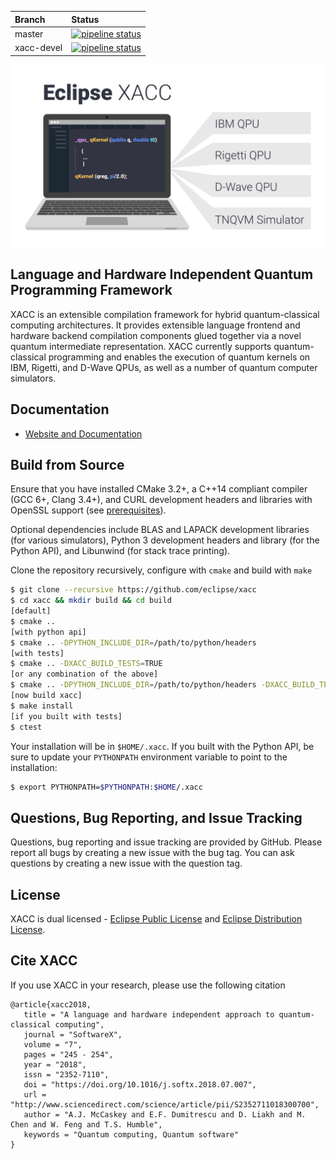 | Branch | Status |
|:-------|:-------|
|master | [![pipeline status](https://code.ornl.gov/qci/xacc/badges/master/pipeline.svg)](https://code.ornl.gov/qci/xacc/commits/master) |
|xacc-devel | [![pipeline status](https://code.ornl.gov/qci/xacc/badges/xacc-devel/pipeline.svg)](https://code.ornl.gov/qci/xacc/commits/xacc-devel) |

![alt text](https://raw.githubusercontent.com/eclipse/xacc/master/docs/assets/xacc-readme.jpg)

## Language and Hardware Independent Quantum Programming Framework
XACC is an extensible compilation framework for hybrid quantum-classical computing architectures.
It provides extensible language frontend and hardware backend compilation components glued together
via a novel quantum intermediate representation. XACC currently supports quantum-classical programming
and enables the execution of quantum kernels on IBM, Rigetti, and D-Wave QPUs, as well as a number
of quantum computer simulators.

Documentation
-------------

* [Website and Documentation ](https://xacc.readthedocs.io)

Build from Source
-----------------
Ensure that you have installed CMake 3.2+, a C++14 compliant compiler (GCC 6+, Clang 3.4+), and
CURL development headers and libraries with OpenSSL support
(see [prerequisites](http://xacc.readthedocs.io/en/latest/install.html#pre-requisites)).

Optional dependencies include BLAS and LAPACK development libraries (for various simulators),
Python 3 development headers and library (for the Python API), and Libunwind (for stack trace printing).

Clone the repository recursively, configure with `cmake` and build with `make`
```bash
$ git clone --recursive https://github.com/eclipse/xacc
$ cd xacc && mkdir build && cd build
[default]
$ cmake ..
[with python api]
$ cmake .. -DPYTHON_INCLUDE_DIR=/path/to/python/headers
[with tests]
$ cmake .. -DXACC_BUILD_TESTS=TRUE
[or any combination of the above]
$ cmake .. -DPYTHON_INCLUDE_DIR=/path/to/python/headers -DXACC_BUILD_TESTS=TRUE
[now build xacc]
$ make install
[if you built with tests]
$ ctest
```
Your installation will be in `$HOME/.xacc`. If you built with the Python API, be sure to update your `PYTHONPATH`
environment variable to point to the installation:
```bash
$ export PYTHONPATH=$PYTHONPATH:$HOME/.xacc
```

Questions, Bug Reporting, and Issue Tracking
--------------------------------------------

Questions, bug reporting and issue tracking are provided by GitHub. Please
report all bugs by creating a new issue with the bug tag. You can ask
questions by creating a new issue with the question tag.

License
-------

XACC is dual licensed - [Eclipse Public License](LICENSE.EPL) and [Eclipse Distribution License](LICENSE.EDL).

Cite XACC
----------
If you use XACC in your research, please use the following citation
```
@article{xacc2018,
   title = "A language and hardware independent approach to quantum-classical computing",
   journal = "SoftwareX",
   volume = "7",
   pages = "245 - 254",
   year = "2018",
   issn = "2352-7110",
   doi = "https://doi.org/10.1016/j.softx.2018.07.007",
   url = "http://www.sciencedirect.com/science/article/pii/S2352711018300700",
   author = "A.J. McCaskey and E.F. Dumitrescu and D. Liakh and M. Chen and W. Feng and T.S. Humble",
   keywords = "Quantum computing, Quantum software"
}
```
